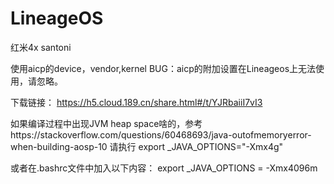 # LineageOS
红米4x  santoni

使用aicp的device，vendor,kernel
BUG：aicp的附加设置在Lineageos上无法使用，请忽略。

下载链接： https://h5.cloud.189.cn/share.html#/t/YJRbaiiI7vI3


如果编译过程中出现JVM heap space啥的，参考https://stackoverflow.com/questions/60468693/java-outofmemoryerror-when-building-aosp-10
请执行
export _JAVA_OPTIONS="-Xmx4g"

或者在.bashrc文件中加入以下内容：
export _JAVA_OPTIONS = -Xmx4096m
